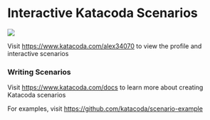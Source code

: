 # Interactive Katacoda Scenarios

[![](http://shields.katacoda.com/katacoda/alex34070/count.svg)](https://www.katacoda.com/alex34070 "Get your profile on Katacoda.com")

Visit https://www.katacoda.com/alex34070 to view the profile and interactive scenarios

### Writing Scenarios
Visit https://www.katacoda.com/docs to learn more about creating Katacoda scenarios

For examples, visit https://github.com/katacoda/scenario-example
